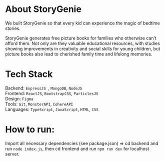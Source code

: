 # About StoryGenie

We built StoryGenie so that every kid can experience the magic of bedtime stories.

StoryGenie generates free picture books for families who otherwise can’t afford them. Not only are they valuable educational resources, with studies showing improvements in creativity and social skills for young children, but picture books also lead to cherished family time and lifelong memories.

# Tech Stack

Backend:  `ExpressJS `, `MongoDB`, `NodeJS`  
Frontend: `ReactJS`, `BootstrapCSS`, `ParticlesJS`  
Design: `Figma`  
Tools: `Git`, `MonsterAPI`, `CohereAPI`  
Languages: `TypeScript`, `JavaScript`, `HTML`, `CSS`  

# How to run:

Import all necessary dependencies (see package.json) => cd backend and run `node index.js`, then cd frontend and run `npm run dev` for localhost server. 
